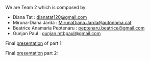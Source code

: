 We are Team 2 which is composed by:
- Diana Tat : dianatat120@gmail.com
- Miruna-Diana Jarda : MirunaDiana.Jarda@autonoma.cat
- Beatrice Anamaria Peptenaru : peptenaru.beatrice@gmail.com 
- Gunjan Paul : gunjan.mtbpaul@gmail.com

Final [presentation](https://docs.google.com/presentation/d/1HLrGZbPCgnSNtdCfUbMQ8fEZIdAIzIc4XQESc2qzx6w/edit#slide=id.g2c4f6c3a97a_0_98) of part 1: 

Final [presentation](https://docs.google.com/presentation/d/1e2dF5SoIVFcr5rei4M2mS0d4fA47S4MOP_GRiryIFsk/edit?usp=sharing) part 2: 
